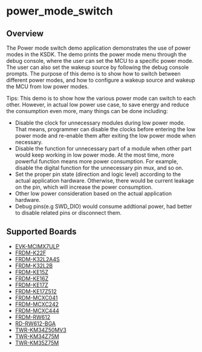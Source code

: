 # power_mode_switch

## Overview
The Power mode switch demo application demonstrates the use of power modes in the KSDK. The demo prints the power mode menu
through the debug console, where the user can set the MCU to a specific power mode. The user can also set the wakeup
source by following the debug console prompts. The purpose of this demo is to show how to switch between different power
 modes, and how to configure a wakeup source and wakeup the MCU from low power modes.

 Tips:
 This demo is to show how the various power mode can switch to each other. However, in actual low power use case, to save energy and reduce the consumption even more, many things can be done including:
 - Disable the clock for unnecessary modules during low power mode. That means, programmer can disable the clocks before entering the low power mode and re-enable them after exiting the low power mode when necessary.
 - Disable the function for unnecessary part of a module when other part would keep working in low power mode. At the most time, more powerful function means more power consumption. For example, disable the digital function for the unnecessary pin mux, and so on.
 - Set the proper pin state (direction and logic level) according to the actual application hardware. Otherwise, there would be current leakage on the pin, which will increase the power consumption.
 - Other low power consideration based on the actual application hardware.
 - Debug pins(e.g SWD_DIO) would consume addtional power, had better to disable related pins or disconnect them.

## Supported Boards
- [EVK-MCIMX7ULP](../../_boards/evkmcimx7ulp/demo_apps/power_mode_switch/example_board_readme.md)
- [FRDM-K22F](../../_boards/frdmk22f/demo_apps/power_mode_switch/example_board_readme.md)
- [FRDM-K32L2A4S](../../_boards/frdmk32l2a4s/demo_apps/power_mode_switch/example_board_readme.md)
- [FRDM-K32L2B](../../_boards/frdmk32l2b/demo_apps/power_mode_switch/example_board_readme.md)
- [FRDM-KE15Z](../../_boards/frdmke15z/demo_apps/power_mode_switch/example_board_readme.md)
- [FRDM-KE16Z](../../_boards/frdmke16z/demo_apps/power_mode_switch/example_board_readme.md)
- [FRDM-KE17Z](../../_boards/frdmke17z/demo_apps/power_mode_switch/example_board_readme.md)
- [FRDM-KE17Z512](../../_boards/frdmke17z512/demo_apps/power_mode_switch/example_board_readme.md)
- [FRDM-MCXC041](../../_boards/frdmmcxc041/demo_apps/power_mode_switch/example_board_readme.md)
- [FRDM-MCXC242](../../_boards/frdmmcxc242/demo_apps/power_mode_switch/example_board_readme.md)
- [FRDM-MCXC444](../../_boards/frdmmcxc444/demo_apps/power_mode_switch/example_board_readme.md)
- [FRDM-RW612](../../_boards/frdmrw612/demo_apps/power_mode_switch/example_board_readme.md)
- [RD-RW612-BGA](../../_boards/rdrw612bga/demo_apps/power_mode_switch/example_board_readme.md)
- [TWR-KM34Z50MV3](../../_boards/twrkm34z50mv3/demo_apps/power_mode_switch/example_board_readme.md)
- [TWR-KM34Z75M](../../_boards/twrkm34z75m/demo_apps/power_mode_switch/example_board_readme.md)
- [TWR-KM35Z75M](../../_boards/twrkm35z75m/demo_apps/power_mode_switch/example_board_readme.md)
